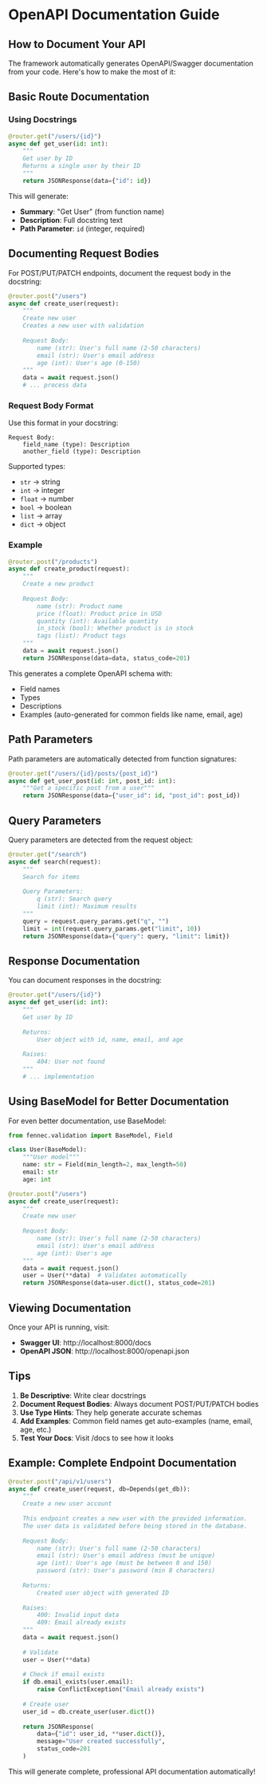 # OpenAPI Documentation Guide

## How to Document Your API

The framework automatically generates OpenAPI/Swagger documentation from your code. Here's how to make the most of it:

## Basic Route Documentation

### Using Docstrings

```python
@router.get("/users/{id}")
async def get_user(id: int):
    """
    Get user by ID
    Returns a single user by their ID
    """
    return JSONResponse(data={"id": id})
```

This will generate:
- **Summary**: "Get User" (from function name)
- **Description**: Full docstring text
- **Path Parameter**: `id` (integer, required)

## Documenting Request Bodies

For POST/PUT/PATCH endpoints, document the request body in the docstring:

```python
@router.post("/users")
async def create_user(request):
    """
    Create new user
    Creates a new user with validation
    
    Request Body:
        name (str): User's full name (2-50 characters)
        email (str): User's email address
        age (int): User's age (0-150)
    """
    data = await request.json()
    # ... process data
```

### Request Body Format

Use this format in your docstring:

```
Request Body:
    field_name (type): Description
    another_field (type): Description
```

Supported types:
- `str` → string
- `int` → integer
- `float` → number
- `bool` → boolean
- `list` → array
- `dict` → object

### Example

```python
@router.post("/products")
async def create_product(request):
    """
    Create a new product
    
    Request Body:
        name (str): Product name
        price (float): Product price in USD
        quantity (int): Available quantity
        in_stock (bool): Whether product is in stock
        tags (list): Product tags
    """
    data = await request.json()
    return JSONResponse(data=data, status_code=201)
```

This generates a complete OpenAPI schema with:
- Field names
- Types
- Descriptions
- Examples (auto-generated for common fields like name, email, age)

## Path Parameters

Path parameters are automatically detected from function signatures:

```python
@router.get("/users/{id}/posts/{post_id}")
async def get_user_post(id: int, post_id: int):
    """Get a specific post from a user"""
    return JSONResponse(data={"user_id": id, "post_id": post_id})
```

## Query Parameters

Query parameters are detected from the request object:

```python
@router.get("/search")
async def search(request):
    """
    Search for items
    
    Query Parameters:
        q (str): Search query
        limit (int): Maximum results
    """
    query = request.query_params.get("q", "")
    limit = int(request.query_params.get("limit", 10))
    return JSONResponse(data={"query": query, "limit": limit})
```

## Response Documentation

You can document responses in the docstring:

```python
@router.get("/users/{id}")
async def get_user(id: int):
    """
    Get user by ID
    
    Returns:
        User object with id, name, email, and age
        
    Raises:
        404: User not found
    """
    # ... implementation
```

## Using BaseModel for Better Documentation

For even better documentation, use BaseModel:

```python
from fennec.validation import BaseModel, Field

class User(BaseModel):
    """User model"""
    name: str = Field(min_length=2, max_length=50)
    email: str
    age: int

@router.post("/users")
async def create_user(request):
    """
    Create new user
    
    Request Body:
        name (str): User's full name (2-50 characters)
        email (str): User's email address
        age (int): User's age
    """
    data = await request.json()
    user = User(**data)  # Validates automatically
    return JSONResponse(data=user.dict(), status_code=201)
```

## Viewing Documentation

Once your API is running, visit:

- **Swagger UI**: http://localhost:8000/docs
- **OpenAPI JSON**: http://localhost:8000/openapi.json

## Tips

1. **Be Descriptive**: Write clear docstrings
2. **Document Request Bodies**: Always document POST/PUT/PATCH bodies
3. **Use Type Hints**: They help generate accurate schemas
4. **Add Examples**: Common field names get auto-examples (name, email, age, etc.)
5. **Test Your Docs**: Visit /docs to see how it looks

## Example: Complete Endpoint Documentation

```python
@router.post("/api/v1/users")
async def create_user(request, db=Depends(get_db)):
    """
    Create a new user account
    
    This endpoint creates a new user with the provided information.
    The user data is validated before being stored in the database.
    
    Request Body:
        name (str): User's full name (2-50 characters)
        email (str): User's email address (must be unique)
        age (int): User's age (must be between 0 and 150)
        password (str): User's password (min 8 characters)
    
    Returns:
        Created user object with generated ID
        
    Raises:
        400: Invalid input data
        409: Email already exists
    """
    data = await request.json()
    
    # Validate
    user = User(**data)
    
    # Check if email exists
    if db.email_exists(user.email):
        raise ConflictException("Email already exists")
    
    # Create user
    user_id = db.create_user(user.dict())
    
    return JSONResponse(
        data={"id": user_id, **user.dict()},
        message="User created successfully",
        status_code=201
    )
```

This will generate complete, professional API documentation automatically!
